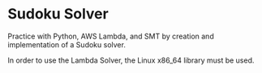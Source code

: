 # Sudoku Solver

Practice with Python, AWS Lambda, and SMT by creation and implementation of a Sudoku solver.

In order to use the Lambda Solver, the Linux x86_64 library must be used.